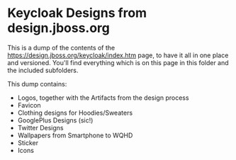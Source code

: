 # Keycloak Designs from design.jboss.org
This is a dump of the contents of the https://design.jboss.org/keycloak/index.htm page, to have it all in one place and versioned. You'll find everything which is on this page in this folder and the included subfolders.

This dump contains:
- Logos, together with the Artifacts from the design process
- Favicon
- Clothing designs for Hoodies/Sweaters
- GooglePlus Designs (sic!)
- Twitter Designs
- Wallpapers from Smartphone to WQHD
- Sticker
- Icons